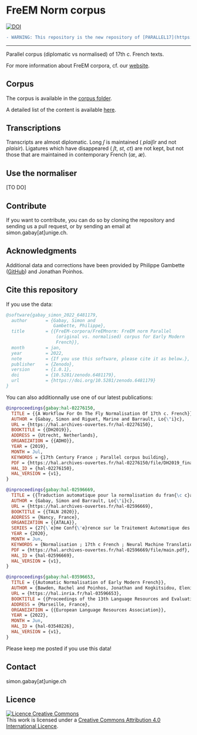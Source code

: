 # FreEM Norm corpus

[![DOI](https://zenodo.org/badge/448937133.svg)](https://zenodo.org/badge/latestdoi/448937133)

```diff
- WARNING: This repository is the new repository of [PARALLEL17](https://github.com/e-ditiones/PARALLEL17), which is not maintained anymore
```
****

Parallel corpus (diplomatic vs normalised) of 17th c. French texts.

For more information about FreEM corpora, cf. our [website](https://freem-corpora.github.io).

## Corpus

The corpus is available in the [corpus folder](https://github.com/FreEM-corpora/FreEMnorm/tree/master/corpus).

A detailed list of the content is available [here](https://github.com/FreEM-corpora/FreEMnorm/blob/master/TableOfContent.tsv).

## Transcriptions
Transcripts are almost diplomatic. Long *ſ* is maintained ( *plaiſir* and not *plaisir*).
Ligatures which have disappeared ( *ſt*, *st*, *ct*) are not kept, but not those that are maintained in contemporary French (*œ*, *æ*).

## Use the normaliser
\[TO DO\]

## Contribute
If you want to contribute, you can do so by cloning the repository and sending us a pull request, or by sending an email at simon.gabay[at]unige.ch.

## Acknowledgments
Additional data and corrections have been provided by Philippe Gambette ([GitHub](https://github.com/PhilippeGambette)) and Jonathan Poinhos.

## Cite this repository

If you use the data:

```bibtex
@software{gabay_simon_2022_6481179,
  author       = {Gabay, Simon and
                  Gambette, Philippe},
  title        = {{FreEM-corpora/FreEMnorm: FreEM norm Parallel
                   (original vs. normalised) corpus for Early Modern
                   French}},
  month        = jan,
  year         = 2022,
  note         = {If you use this software, please cite it as below.},
  publisher    = {Zenodo},
  version      = {1.0.1},
  doi          = {10.5281/zenodo.6481179},
  url          = {https://doi.org/10.5281/zenodo.6481179}
}
```

You can also additionnally use one of our latest publications:

```bibtex
@inproceedings{gabay:hal-02276150,
  TITLE = {{A Workflow For On The Fly Normalisation Of 17th c. French}},
  AUTHOR = {Gabay, Simon and Riguet, Marine and Barrault, Lo{\"i}c},
  URL = {https://hal.archives-ouvertes.fr/hal-02276150},
  BOOKTITLE = {{DH2019}},
  ADDRESS = {Utrecht, Netherlands},
  ORGANIZATION = {{ADHO}},
  YEAR = {2019},
  MONTH = Jul,
  KEYWORDS = {17th Century France ; Parallel corpus building},
  PDF = {https://hal.archives-ouvertes.fr/hal-02276150/file/DH2019_final.pdf},
  HAL_ID = {hal-02276150},
  HAL_VERSION = {v1},
}
```

```bibtex
@inproceedings{gabay:hal-02596669,
  TITLE = {{Traduction automatique pour la normalisation du fran{\c c}ais du XVII e si{\`e}cle}},
  AUTHOR = {Gabay, Simon and Barrault, Lo{\"i}c},
  URL = {https://hal.archives-ouvertes.fr/hal-02596669},
  BOOKTITLE = {{TALN 2020}},
  ADDRESS = {Nancy, France},
  ORGANIZATION = {{ATALA}},
  SERIES = {27{\`e}me Conf{\'e}rence sur le Traitement Automatique des Langues Naturelles},
  YEAR = {2020},
  MONTH = Jun,
  KEYWORDS = {Normalisation ; 17th c French ; Neural Machine Translation (NMT) ; Statistical Machine Translation (SMT) ; Digital humanities ; Humanit{\'e}s num{\'e}riques ; Fran{\c c}ais classique ; Traduction automatique neuronale ; Traduction automatique statistique},
  PDF = {https://hal.archives-ouvertes.fr/hal-02596669/file/main.pdf},
  HAL_ID = {hal-02596669},
  HAL_VERSION = {v1},
}
```

```bibtex
@inproceedings{gabay:hal-03596653,
  TITLE = {{Automatic Normalisation of Early Modern French}},
  AUTHOR = {Bawden, Rachel and Poinhos, Jonathan and Kogkitsidou, Eleni and Gambette, Philippe and Sagot, Beno{\^i}t and Gabay, Simon},
  URL = {https://hal.inria.fr/hal-03596653},
  BOOKTITLE = {{Proceedings of the 13th Language Resources and Evaluation Conference}},
  ADDRESS = {Marseille, France},
  ORGANIZATION = {{European Language Resources Association}},
  YEAR = {2022},
  MONTH = Jun,
  HAL_ID = {hal-03540226},
  HAL_VERSION = {v1},
}
```

Please keep me posted if you use this data!

## Contact
simon.gabay[at]unige.ch

## Licence
<a rel="license" href="http://creativecommons.org/licenses/by/4.0/"><img alt="Licence Creative Commons" style="border-width:0" src="https://i.creativecommons.org/l/by/4.0/88x31.png" /></a><br />This work is licensed under a <a rel="license" href="http://creativecommons.org/licenses/by/4.0/">Creative Commons Attribution 4.0 International Licence</a>.
